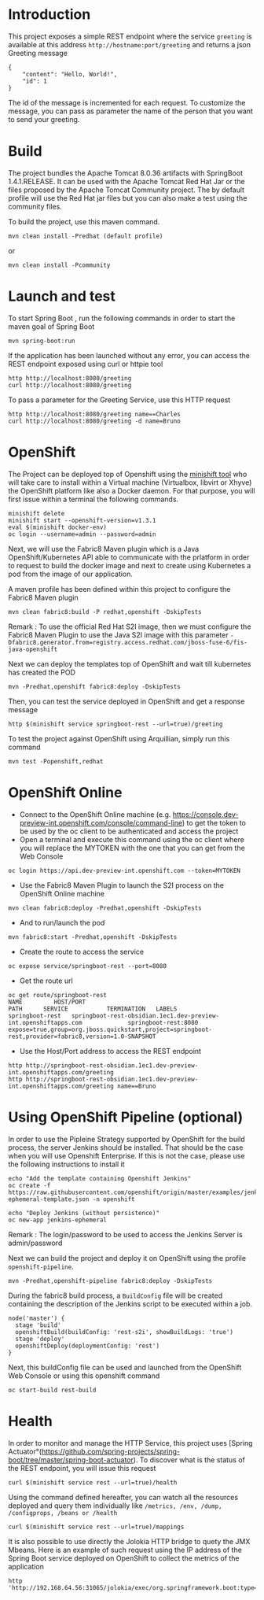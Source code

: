 # Introduction

This project exposes a simple REST endpoint where the service `greeting` is available at this address `http://hostname:port/greeting` and returns a json Greeting message

```
{
    "content": "Hello, World!",
    "id": 1
}

```

The id of the message is incremented for each request. To customize the message, you can pass as parameter the name of the person that you want to send your greeting.

# Build

The project bundles the Apache Tomcat 8.0.36 artifacts with SpringBoot 1.4.1.RELEASE. It can be used with the Apache Tomcat Red Hat Jar or the files
proposed by the Apache Tomcat Community project. The by default profile will use the Red Hat jar files but you can also make a test using the community files.

To build the project, use this maven command.

```
mvn clean install -Predhat (default profile)
```

or

```
mvn clean install -Pcommunity
```

# Launch and test

To start Spring Boot , run the following commands in order to start the maven goal of Spring Boot

```
mvn spring-boot:run
```

If the application has been launched without any error, you can access the REST endpoint exposed using curl or httpie tool

```
http http://localhost:8080/greeting
curl http://localhost:8080/greeting
```

To pass a parameter for the Greeting Service, use this HTTP request

```
http http://localhost:8080/greeting name==Charles
curl http://localhost:8080/greeting -d name=Bruno
```

# OpenShift

The Project can be deployed top of Openshift using the [minishift tool](https://github.com/minishift/minishift) who will take care to install within a Virtual machine (Virtualbox, libvirt or Xhyve) the OpenShift platform
like also a Docker daemon. For that purpose, you will first issue within a terminal the following commands.

```
minishift delete
minishift start --openshift-version=v1.3.1
eval $(minishift docker-env)
oc login --username=admin --password=admin
```

Next, we will use the Fabric8 Maven plugin which is a Java OpenShift/Kubernetes API able to communicate with the prlatform in order to request to build the docker image and next to create using Kubernetes
a pod from the image of our application.

A maven profile has been defined within this project to configure the Fabric8 Maven plugin

```
mvn clean fabric8:build -P redhat,openshift -DskipTests
```

Remark : To use the official Red Hat S2I image, then we must configure the Fabric8 Maven Plugin to use the Java S2I image with this parameter `-Dfabric8.generator.from=registry.access.redhat.com/jboss-fuse-6/fis-java-openshift`

Next we can deploy the templates top of OpenShift and wait till kubernetes has created the POD

```
mvn -Predhat,openshift fabric8:deploy -DskipTests
```

Then, you can test the service deployed in OpenShift and get a response message 

```
http $(minishift service springboot-rest --url=true)/greeting
```

To test the project against OpenShift using Arquillian, simply run this command

```
mvn test -Popenshift,redhat
```

# OpenShift Online

- Connect to the OpenShift Online machine (e.g. https://console.dev-preview-int.openshift.com/console/command-line) to get the token to be used by the oc client to be authenticated and access the project
- Open a terminal and execute this command using the oc client where you will replace the MYTOKEN with the one that you can get from the Web Console
```
oc login https://api.dev-preview-int.openshift.com --token=MYTOKEN
```
- Use the Fabric8 Maven Plugin to launch the S2I process on the OpenShift Online machine
```
mvn clean fabric8:deploy -Predhat,openshift -DskipTests
```
- And to run/launch the pod
```
mvn fabric8:start -Predhat,openshift -DskipTests
```
- Create the route to access the service 
```
oc expose service/springboot-rest --port=8080 
```
- Get the route url
```
oc get route/springboot-rest
NAME         HOST/PORT                                                    PATH      SERVICE           TERMINATION   LABELS
springboot-rest   springboot-rest-obsidian.1ec1.dev-preview-int.openshiftapps.com             springboot-rest:8080                 expose=true,group=org.jboss.quickstart,project=springboot-rest,provider=fabric8,version=1.0-SNAPSHOT
```
- Use the Host/Port address to access the REST endpoint
```
http http://springboot-rest-obsidian.1ec1.dev-preview-int.openshiftapps.com/greeting
http http://springboot-rest-obsidian.1ec1.dev-preview-int.openshiftapps.com/greeting name==Bruno
```

# Using OpenShift Pipeline (optional)

In order to use the Pipleine Strategy supported by OpenShift for the build process, the server Jenkins should be installed. That should be
the case when you will use Openshift Enterprise. If this is not the case, please use the following instructions to install it

```
echo "Add the template containing Openshift Jenkins"
oc create -f https://raw.githubusercontent.com/openshift/origin/master/examples/jenkins/jenkins-ephemeral-template.json -n openshift

echo "Deploy Jenkins (without persistence)"
oc new-app jenkins-ephemeral
```

Remark : The login/password to be used to access the Jenkins Server is admin/password

Next we can build the project and deploy it on OpenShift using the profile `openshift-pipeline`.
 
```
mvn -Predhat,openshift-pipeline fabric8:deploy -DskipTests
```
 
During the fabric8 build process, a `BuildConfig` file will be created
containing the description of the Jenkins script to be executed within a job.

```
node('master') {
  stage 'build'
  openshiftBuild(buildConfig: 'rest-s2i', showBuildLogs: 'true')
  stage 'deploy'
  openshiftDeploy(deploymentConfig: 'rest')
}
```

Next, this buildConfig file can be used and launched from the OpenShift Web Console or using this openshift command

`oc start-build rest-build`

# Health

In order to monitor and manage the HTTP Service, this project uses [Spring Actuator°(https://github.com/spring-projects/spring-boot/tree/master/spring-boot-actuator).
To discover what is the status of the REST endpoint, you will issue this request 

```
curl $(minishift service rest --url=true)/health
```

Using the command defined hereafter, you can watch all the resources deployed and query them individually like `/metrics, /env, /dump, /configprops, /beans or /health`

```
curl $(minishift service rest --url=true)/mappings
```

It is also possible to use directly the Jolokia HTTP bridge to quety the JMX Mbeans. Here is an example of such request using the IP address of the Spring Boot service 
deployed on OpenShift to collect the metrics of the application

```
http 'http://192.168.64.56:31065/jolokia/exec/org.springframework.boot:type=Endpoint,name=metricsEndpoint/getData()'
```
